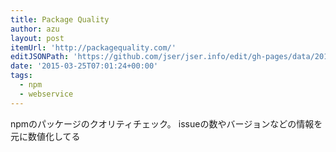 ```yaml
---
title: Package Quality
author: azu
layout: post
itemUrl: 'http://packagequality.com/'
editJSONPath: 'https://github.com/jser/jser.info/edit/gh-pages/data/2015/03/index.json'
date: '2015-03-25T07:01:24+00:00'
tags:
  - npm
  - webservice
---
```

npmのパッケージのクオリティチェック。
issueの数やバージョンなどの情報を元に数値化してる
